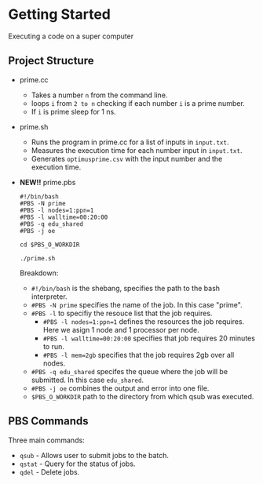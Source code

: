 # Getting Started

Executing a code on a super computer

## Project Structure

- prime.cc
    - Takes a number `n` from the command line.
    - loops `i` from `2 to n` checking if each number `i` is a prime number.
    - If `i` is prime sleep for 1 ns.

- prime.sh
    - Runs the program in prime.cc for a list of inputs in `input.txt`.
    - Measures the execution time for each number input in `input.txt`.
    - Generates `optimusprime.csv` with the input number and the execution time.

- **NEW!!** prime.pbs
    ```
    #!/bin/bash
    #PBS -N prime
    #PBS -l nodes=1:ppn=1
    #PBS -l walltime=00:20:00
    #PBS -q edu_shared
    #PBS -j oe

    cd $PBS_O_WORKDIR

    ./prime.sh
    ```
    Breakdown:
    -   `#!/bin/bash` is the shebang, specifies the path to the bash interpreter.
    - `#PBS -N prime` specifies the name of the job. In this case "prime".
    - `#PBS -l` to specifiy the resouce list that the job requires.
        - `#PBS -l nodes=1:ppn=1` defines the resources the job requires. Here we asign 1 node and 1 processor per node. 
        - `#PBS -l walltime=00:20:00` specifies that  job requires 20 minutes to run.
        - `#PBS -l mem=2gb` specifies that the job requires 2gb over all nodes.
    - `#PBS -q edu_shared` specifes the queue where the job will be submitted. In this case `edu_shared`.
    - `#PBS -j oe` combines the output and error into one file.
    - `$PBS_O_WORKDIR` path to the directory from which qsub was executed.

## PBS Commands

Three main commands:
- `qsub` - Allows user to submit jobs to the batch.
- `qstat` - Query for the status of jobs.
- `qdel` - Delete jobs.